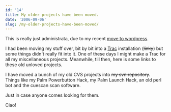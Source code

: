```yaml
---
id: '14'
title: My older projects have been moved.
date: '2006-09-06'
slug: /my-older-projects-have-been-moved/
---
```


This is really just administrata, due to my recent
[move to wordpress](/moving-to-a-blog/).

I had been moving my stuff over, bit by bit into a [Trac](# 'Broken Link')
installation (~~linky~~) but some things didn't really fit into it. One of
these days I might make a Trac for all my miscellaneous projects. Meanwhile,
till then, here is some links to these old unloved projects.

<!-- more -->

I have moved a bunch of my old CVS projects into ~~my svn repository~~. Things
like my Palm Powerbutton Hack, my Palm Launch Hack, an old perl bot and the
cuescan scan software.

Just in case anyone comes looking for them.

Ciao!
